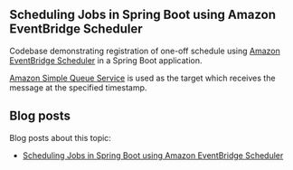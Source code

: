 ## Scheduling Jobs in Spring Boot using Amazon EventBridge Scheduler

Codebase demonstrating registration of one-off schedule using [Amazon EventBridge Scheduler](https://docs.aws.amazon.com/scheduler/latest/UserGuide/what-is-scheduler.html) in a Spring Boot application.

[Amazon Simple Queue Service](https://docs.aws.amazon.com/AWSSimpleQueueService/latest/SQSDeveloperGuide/welcome.html) is used as the target which receives the message at the specified timestamp.

## Blog posts

Blog posts about this topic:

* [Scheduling Jobs in Spring Boot using Amazon EventBridge Scheduler](https://reflectoring.io/scheduling-jobs-in-spring-boot-using-amazon-eventbridge-scheduler)
